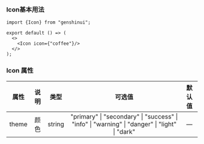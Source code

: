 ### Icon基本用法

```tsx
import {Icon} from "genshinui";

export default () => (
  <>
    <Icon icon={"coffee"}/>
  </>
);
```

### Icon 属性

| 属性  | 说明 |  类型  |                            可选值                            | 默认值 |
| :---: | :--: | :----: | :----------------------------------------------------------: | :----: |
| theme | 颜色 | string | "primary" \| "secondary" \| "success" \| "info" \| "warning" \| "danger" \| "light" \| "dark" |   —    |

